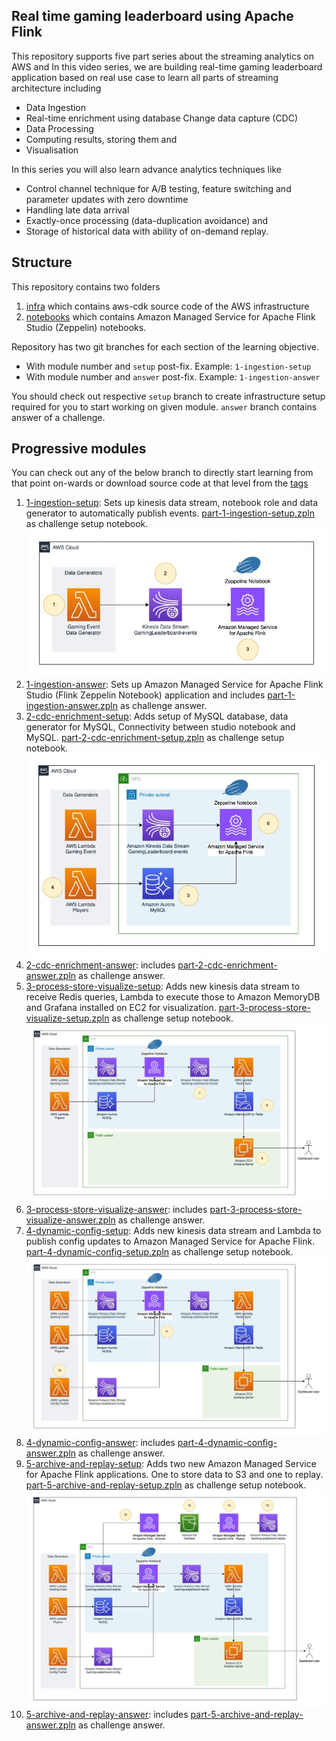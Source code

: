 ## Real time gaming leaderboard using Apache Flink

This repository supports five part series about the streaming analytics on AWS and In this video series, we are building
real-time gaming leaderboard application based on real use case to learn all parts of streaming architecture including

* Data Ingestion
* Real-time enrichment using database Change data capture (CDC)
* Data Processing
* Computing results, storing them and
* Visualisation

In this series you will also learn advance analytics techniques like

* Control channel technique for A/B testing, feature switching and parameter updates with zero downtime
* Handling late data arrival
* Exactly-once processing (data-duplication avoidance) and
* Storage of historical data with ability of on-demand replay.

## Structure

This repository contains two folders

1. [infra](infra) which contains aws-cdk source code of the AWS infrastructure
2. [notebooks](notebooks) which contains Amazon Managed Service for Apache Flink Studio (Zeppelin) notebooks.

Repository has two git branches for each section of the learning objective.

- With module number and `setup` post-fix. Example: `1-ingestion-setup`
- With module number and `answer` post-fix. Example: `1-ingestion-answer`

You should check out respective `setup` branch to create infrastructure setup required for you to start working on given
module. `answer` branch contains answer of a challenge.

## Progressive modules

You can check out any of the below branch to directly start learning from that point on-wards or download source code at
that level from the [tags](https://github.com/build-on-aws/real-time-gaming-leaderboard-apache-flink/tags)

1. [1-ingestion-setup](https://github.com/build-on-aws/real-time-gaming-leaderboard-apache-flink/tree/1-ingestion-setup):
   Sets up kinesis data stream, notebook role and data generator to automatically publish
   events. [part-1-ingestion-setup.zpln](./notebooks/part-1-ingestion-setup.zpln) as challenge setup notebook.
   ![](./img/Architecture-1-ingestion.jpg)
2. [1-ingestion-answer](https://github.com/build-on-aws/real-time-gaming-leaderboard-apache-flink/tree/1-ingestion-answer):
   Sets up Amazon Managed Service for Apache Flink Studio (Flink Zeppelin Notebook) application and
   includes [part-1-ingestion-answer.zpln](./notebooks/part-1-ingestion-answer.zpln) as challenge answer.
3. [2-cdc-enrichment-setup](https://github.com/build-on-aws/real-time-gaming-leaderboard-apache-flink/tree/2-cdc-enrichment-setup):
   Adds setup of MySQL database, data generator for MySQL, Connectivity between studio notebook and
   MySQL. [part-2-cdc-enrichment-setup.zpln](./notebooks/part-2-cdc-enrichment-setup.zpln) as challenge setup notebook.
   ![](./img/Architecture-2-enrichment-mysql-cdc.jpg)
4. [2-cdc-enrichment-answer](https://github.com/build-on-aws/real-time-gaming-leaderboard-apache-flink/tree/2-cdc-enrichment-answer):
   includes [part-2-cdc-enrichment-answer.zpln](./notebooks/part-2-cdc-enrichment-answer.zpln) as challenge answer.
5. [3-process-store-visualize-setup](https://github.com/build-on-aws/real-time-gaming-leaderboard-apache-flink/tree/3-process-store-visualize-setup):
   Adds new kinesis data stream to receive Redis queries, Lambda to execute those to Amazon MemoryDB and Grafana
   installed on EC2 for
   visualization.  [part-3-process-store-visualize-setup.zpln](./notebooks/part-3-process-store-visualize-setup.zpln) as
   challenge setup notebook.
   ![](img/Architecture-3-processing-storage-redis-grafana.jpg)
6. [3-process-store-visualize-answer](https://github.com/build-on-aws/real-time-gaming-leaderboard-apache-flink/tree/3-process-store-visualize-answer):
   includes [part-3-process-store-visualize-answer.zpln](./notebooks/part-3-process-store-visualize-answer.zpln) as
   challenge answer.
7. [4-dynamic-config-setup](https://github.com/build-on-aws/real-time-gaming-leaderboard-apache-flink/tree/4-dynamic-config-setup):
   Adds new kinesis data stream and Lambda to publish config updates to Amazon Managed Service for Apache
   Flink. [part-4-dynamic-config-setup.zpln](./notebooks/part-4-dynamic-config-setup.zpln) as challenge setup notebook.
   ![](img/Architecture-4-dynamic-config.jpg)
8. [4-dynamic-config-answer](https://github.com/build-on-aws/real-time-gaming-leaderboard-apache-flink/tree/4-dynamic-config-answer):
   includes [part-4-dynamic-config-answer.zpln](./notebooks/part-4-dynamic-config-answer.zpln) as
   challenge answer.
9. [5-archive-and-replay-setup](https://github.com/build-on-aws/real-time-gaming-leaderboard-apache-flink/tree/5-archive-and-replay-setup):
   Adds two new Amazon Managed Service for Apache Flink applications. One to store data to S3 and one to
   replay. [part-5-archive-and-replay-setup.zpln](./notebooks/part-5-archive-and-replay-setup.zpln) as challenge setup
   notebook.
   ![](img/Architecture-5-late-arrival-exactly-once-history-replay.jpg)
8. [5-archive-and-replay-answer](https://github.com/build-on-aws/real-time-gaming-leaderboard-apache-flink/tree/5-archive-and-replay-answer):
   includes [part-5-archive-and-replay-answer.zpln](./notebooks/part-5-archive-and-replay-answer.zpln) as
   challenge answer.